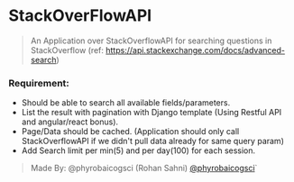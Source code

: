 # StackOverFlowAPI
> An Application over StackOverflowAPI for searching questions in StackOverflow (ref: https://api.stackexchange.com/docs/advanced-search) 
### Requirement: 
* Should be able to search all available fields/parameters.  
* List the result with pagination with Django template (Using Restful API and angular/react bonus). 
* Page/Data should be cached. (Application should only call StackOverflowAPI if we didn't pull data already for same query param) 
* Add Search limit per min(5) and per day(100) for each session.
> Made By: @phyrobaicogsci (Rohan Sahni)
> [@phyrobaicogsci]( https://github.com/phyrobaicogsci )`
